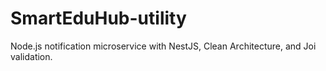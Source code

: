 # SmartEduHub-utility
Node.js notification microservice with NestJS, Clean Architecture, and Joi validation.
